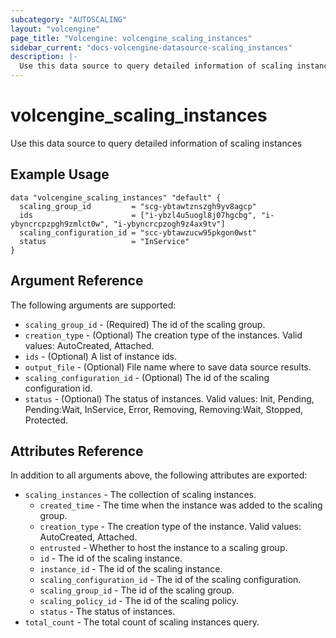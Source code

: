 ```yaml
---
subcategory: "AUTOSCALING"
layout: "volcengine"
page_title: "Volcengine: volcengine_scaling_instances"
sidebar_current: "docs-volcengine-datasource-scaling_instances"
description: |-
  Use this data source to query detailed information of scaling instances
---
```

# volcengine_scaling_instances
Use this data source to query detailed information of scaling instances
## Example Usage
```hcl
data "volcengine_scaling_instances" "default" {
  scaling_group_id         = "scg-ybtawtznszgh9yv8agcp"
  ids                      = ["i-ybzl4u5uogl8j07hgcbg", "i-ybyncrcpzpgh9zmlct0w", "i-ybyncrcpzogh9z4ax9tv"]
  scaling_configuration_id = "scc-ybtawzucw95pkgon0wst"
  status                   = "InService"
}
```
## Argument Reference
The following arguments are supported:
* `scaling_group_id` - (Required) The id of the scaling group.
* `creation_type` - (Optional) The creation type of the instances. Valid values: AutoCreated, Attached.
* `ids` - (Optional) A list of instance ids.
* `output_file` - (Optional) File name where to save data source results.
* `scaling_configuration_id` - (Optional) The id of the scaling configuration id.
* `status` - (Optional) The status of instances. Valid values: Init, Pending, Pending:Wait, InService, Error, Removing, Removing:Wait, Stopped, Protected.

## Attributes Reference
In addition to all arguments above, the following attributes are exported:
* `scaling_instances` - The collection of scaling instances.
    * `created_time` - The time when the instance was added to the scaling group.
    * `creation_type` - The creation type of the instance. Valid values: AutoCreated, Attached.
    * `entrusted` - Whether to host the instance to a scaling group.
    * `id` - The id of the scaling instance.
    * `instance_id` - The id of the scaling instance.
    * `scaling_configuration_id` - The id of the scaling configuration.
    * `scaling_group_id` - The id of the scaling group.
    * `scaling_policy_id` - The id of the scaling policy.
    * `status` - The status of instances.
* `total_count` - The total count of scaling instances query.


